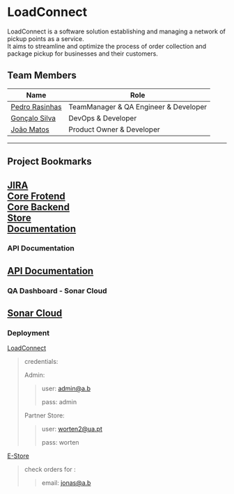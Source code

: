 # LoadConnect

LoadConnect is a software solution establishing and managing a network of pickup points as a service.   
It aims to streamline and optimize the process of order collection and package pickup for businesses and their customers. 


## Team Members

| Name  | Role         |
|-------|--------------|
| [Pedro Rasinhas](https://github.com/r4sinhas) | TeamManager & QA Engineer & Developer |
| [Gonçalo Silva](https://github.com/GoncaloSilva25) | DevOps & Developer | 
| [João Matos](https://github.com/JoaoMat10) | Product Owner & Developer | 
----
## Project Bookmarks
[JIRA](https://tqsproject23.atlassian.net/jira/software/projects/TP/boards/1)  
[Core Frotend](https://github.com/TQSProject23/core_frontend)  
[Core Backend](https://github.com/TQSProject23/core_backend)  
[Store](https://github.com/TQSProject23/store_moreorless)  
[Documentation](https://github.com/TQSProject23/docs)  
----

### API Documentation
[API Documentation](https://loadconnect.azurewebsites.net/swagger-ui/index.html)
----

### QA Dashboard - Sonar Cloud
[Sonar Cloud](https://sonarcloud.io/project/overview?id=TQSProject23_core_backend)  
----


### Deployment
[LoadConnect](https://loadconnect-ad7d6.web.app/)   

> credentials: 
>
> Admin: 
>
> > user: admin@a.b
> >
> > pass: admin
>
> Partner Store:
>
> > user: worten2@ua.pt	
> >
> > pass: worten

[E-Store](https://bytewave-baad0.web.app/)

> check orders for :
>
> > email: jonas@a.b

